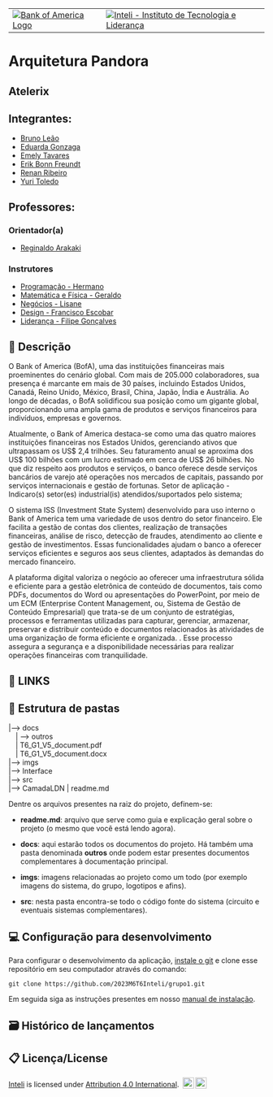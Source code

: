 <table>
  <tr>
    <td>
      <a href="https://www.bankofamerica.com/">
        <img src="https://www2.bac-assets.com/homepage/spa-assets/images/assets-images-global-logos-bac-logo-v2-CSX3648cbbb.svg" alt="Bank of America Logo" border="0">
      </a>
    </td>
    <td>
      <a href="https://www.inteli.edu.br/">
        <img src="./imagens/inteli-logo.png" alt="Inteli - Instituto de Tecnologia e Liderança" border="0">
      </a>
    </td>
  </tr>
</table>





# Arquitetura Pandora

## Atelerix

## Integrantes:

- <a href="https://www.linkedin.com/in/brunomleao/">Bruno Leão</a>
- <a href="https://www.linkedin.com/in/eduarda-gonzaga-009794219/">Eduarda Gonzaga</a>
- <a href="https://www.linkedin.com/in/emely-tavares-3575ba24a/">Emely Tavares</a>
- <a href="https://www.linkedin.com/in/erikfreundt/">Erik Bonn Freundt </a>
- <a href="https://www.linkedin.com/in/renan-ribeiro-31a205247/">Renan Ribeiro</a>
- <a href="https://www.linkedin.com/in/yuri-toledo-964123230/">Yuri Toledo</a>


## Professores:
### Orientador(a) 
- <a href="https://www.linkedin.com/in/reginaldo-arakaki-9574222b/">Reginaldo Arakaki</a>
### Instrutores
- <a href="https://www.linkedin.com/in/victorbarq/">Programação - Hermano</a>
- <a href="https://www.linkedin.com/in/victorbarq/">Matemática e Física - Geraldo</a>
- <a href="https://www.linkedin.com/in/victorbarq/">Negócios - Lisane</a>
- <a href="https://www.linkedin.com/in/francisco-escobar/">Design - Francisco Escobar</a> 
- <a href="https://www.linkedin.com/in/victorbarq/">Liderança - Filipe Gonçalves</a>

## 📝 Descrição

O Bank of America (BofA), uma das instituições financeiras
mais proeminentes do cenário global. Com mais de
205.000 colaboradores, sua presença é marcante em mais de 30 países, incluindo Estados Unidos,
Canadá, Reino Unido, México, Brasil, China, Japão, Índia e Austrália. Ao longo de décadas, o BofA
solidificou sua posição como um gigante global, proporcionando uma ampla gama de produtos e serviços
financeiros para indivíduos, empresas e governos.

Atualmente, o Bank of America destaca-se como uma das quatro maiores instituições financeiras nos
Estados Unidos, gerenciando ativos que ultrapassam os US$ 2,4 trilhões. Seu faturamento anual se
aproxima dos US$ 100 bilhões com um lucro estimado em cerca de US$ 26 bilhões. No que diz respeito
aos produtos e serviços, o banco oferece desde serviços bancários de varejo até operações nos
mercados de capitais, passando por serviços internacionais e gestão de fortunas.
Setor de aplicação - Indicaro(s) setor(es) industrial(is) atendidos/suportados pelo
sistema;

O sistema ISS (Investment State System) desenvolvido para uso interno o Bank of America tem uma variedade de usos dentro do setor financeiro. Ele facilita a gestão de contas dos clientes, realização de transações financeiras, análise de risco, detecção de fraudes, atendimento ao cliente e gestão de investimentos. Essas funcionalidades ajudam o banco a oferecer serviços eficientes e seguros aos seus clientes, adaptados às demandas do mercado financeiro.

A plataforma digital valoriza o negócio ao oferecer uma infraestrutura sólida e eficiente para a gestão eletrônica de conteúdo de documentos, tais como PDFs, documentos do Word ou apresentações do PowerPoint, por meio de um ECM (Enterprise Content Management, ou, Sistema de Gestão de Conteúdo Empresarial) que trata-se de um conjunto de estratégias, processos e ferramentas utilizadas para capturar, gerenciar, armazenar, preservar e distribuir conteúdo e documentos relacionados às atividades de uma organização de forma eficiente e organizada. . Esse processo assegura a segurança e a disponibilidade necessárias para realizar operações financeiras com tranquilidade.

## 📝 LINKS

<!-- Clique <a href="/notebooks/arquivo_csv_modelo_preditivo">AQUI</a> para acessar a plataforma de consolidação dos dados.

<a href="/documentos/outros/manual-instalacao.md">Link para o Manual de Instruções</a> que explica como montar, conectar e utilizar o protótipo.

<a href="/documentos/index.md">Link para a documentação geral</a> do projeto. -->

## 📁 Estrutura de pastas

|--> docs<br>
  &emsp;| --> outros <br>
  &emsp;| T6_G1_V5_document.pdf<br>
  &emsp;| T6_G1_V5_document.docx<br>
|--> imgs<br>
|--> Interface<br>
|--> src <br>
|--> CamadaLDN
| readme.md<br>


Dentre os arquivos presentes na raiz do projeto, definem-se:

- <b>readme.md</b>: arquivo que serve como guia e explicação geral sobre o projeto (o mesmo que você está lendo agora).

- <b>docs</b>: aqui estarão todos os documentos do projeto. Há também uma pasta denominada <b>outros</b> onde podem estar presentes documentos complementares à documentação principal.

- <b>imgs</b>: imagens relacionadas ao projeto como um todo (por exemplo imagens do sistema, do grupo, logotipos e afins).

- <b>src</b>: nesta pasta encontra-se todo o código fonte do sistema (circuito e eventuais sistemas complementares).

## 💻 Configuração para desenvolvimento

Para configurar o desenvolvimento da aplicação, [instale o git](https://git-scm.com/downloads) e clone esse repositório em seu computador através do comando:

```
git clone https://github.com/2023M6T6Inteli/grupo1.git
```
Em seguida siga as instruções presentes em nosso <a href="/documentos/outros/manual-instalacao.md">manual de instalação</a>.

## 🗃 Histórico de lançamentos

## 📋 Licença/License
<a rel="cc:attributionURL dct:creator" property="cc:attributionName" href="https://github.com/2023M8T2-Inteli/grupo1">Inteli</a> is licensed under <a href="http://creativecommons.org/licenses/by/4.0/?ref=chooser-v1" target="_blank" rel="license noopener noreferrer" style="display:inline-block;">Attribution 4.0 International</a>. <img style="height:22px!important;margin-left:3px;vertical-align:text-bottom;" src="https://mirrors.creativecommons.org/presskit/icons/cc.svg?ref=chooser-v1"><img style="height:22px!important;margin-left:3px;vertical-align:text-bottom;" src="https://mirrors.creativecommons.org/presskit/icons/by.svg?ref=chooser-v1"><p xmlns:cc="http://creativecommons.org/ns#" xmlns:dct="http://purl.org/dc/terms/"></p>
